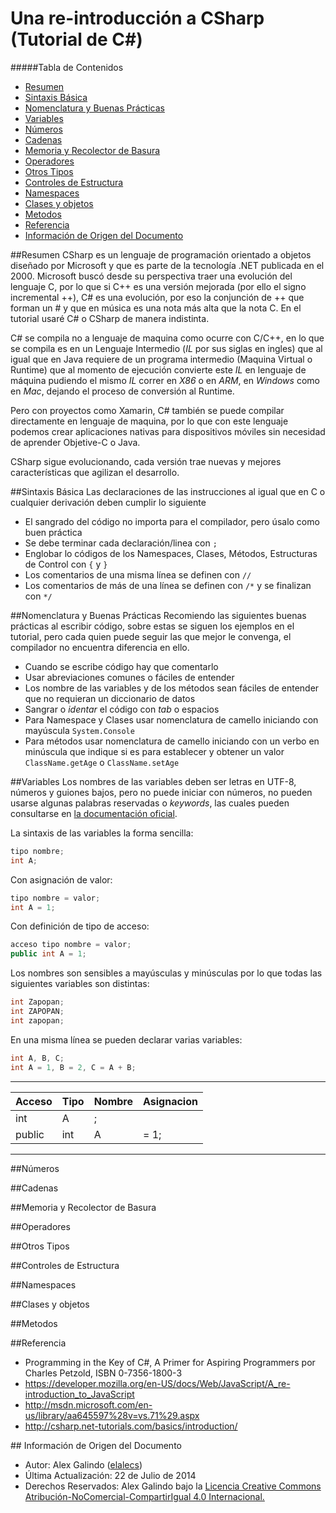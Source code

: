 # Una re-introducción a CSharp (Tutorial de C#)

#####Tabla de Contenidos

* [Resumen](#toc-resumen)
* [Sintaxis Básica](#toc-sintaxis)
* [Nomenclatura y Buenas Prácticas](#toc-nomenclatura)
* [Variables](#toc-variables)
* [Números](#toc-numeros)
* [Cadenas](#toc-cadenas)
* [Memoria y Recolector de Basura](#toc-memoria)
* [Operadores](#toc-operadores)
* [Otros Tipos](#toc-tipos)
* [Controles de Estructura](#toc-controles)
* [Namespaces](#toc-namespaces)
* [Clases y objetos](#toc-clases)
* [Metodos](#toc-metodos)
* [Referencia](#toc-referencia)
* [Información de Origen del Documento](#toc-info)

<a name="toc-resumen"></a>
##Resumen
CSharp es un lenguaje de programación orientado a objetos diseñado por Microsoft y que es parte de la tecnología .NET publicada en el 2000. Microsoft buscó desde su perspectiva traer una evolución del lenguaje C, por lo que si C++ es una versión mejorada (por ello el signo incremental ++), C# es una evolución, por eso la conjunción de ++ que forman un # y que en música es una nota más alta que la nota C. En el tutorial usaré C# o CSharp de manera indistinta.

C# se compila no a lenguaje de maquina como ocurre con C/C++, en lo que se compila es en un Lenguaje Intermedio (*IL* por sus siglas en ingles) que al igual que en Java requiere de un programa intermedio (Maquina Virtual o Runtime) que al momento de ejecución convierte este *IL* en lenguaje de máquina pudiendo el mismo *IL* correr en *X86* o en *ARM*, en *Windows* como en *Mac*, dejando el proceso de conversión al Runtime.

Pero con proyectos como Xamarin, C# también se puede compilar directamente en lenguaje de maquina, por lo que con este lenguaje podemos crear aplicaciones nativas para dispositivos móviles sin necesidad de aprender Objetive-C o Java.

CSharp sigue evolucionando, cada versión trae nuevas y mejores características que agilizan el desarrollo.

<a name="toc-sintaxis"></a>
##Sintaxis Básica
Las declaraciones de las instrucciones al igual que en C o cualquier derivación deben cumplir lo siguiente

* El sangrado del código no importa para el compilador, pero úsalo como buen práctica
* Se debe terminar cada declaración/linea con `;`
* Englobar lo códigos de los Namespaces, Clases, Métodos, Estructuras de Control con `{` y `}`
* Los comentarios de una misma línea se definen con `//`
* Los comentarios de más de una línea se definen con `/*` y se finalizan con `*/`

<a name="toc-nomenclatura"></a>
##Nomenclatura y Buenas Prácticas
Recomiendo las siguientes buenas prácticas al escribir código, sobre estas se siguen los ejemplos en el tutorial, pero cada quien puede seguir las que mejor le convenga, el compilador no encuentra diferencia en ello.

* Cuando se escribe código hay que comentarlo
* Usar abreviaciones comunes o fáciles de entender
* Los nombre de las variables y de los métodos sean fáciles de entender que no requieran un diccionario de datos
* Sangrar o *identar* el código con *tab* o espacios
* Para Namespace y Clases usar nomenclatura de camello iniciando con mayúscula `System.Console`
* Para métodos usar nomenclatura de camello iniciando con un verbo en minúscula que indique si es para establecer y obtener un valor `ClassName.getAge` o `ClassName.setAge`

<a name="toc-variables"></a>
##Variables
Los nombres de las variables deben ser letras en UTF-8, números y guiones bajos, pero no puede iniciar con números, no pueden usarse algunas palabras reservadas o *keywords*, las cuales pueden consultarse en [la documentación oficial](http://msdn.microsoft.com/en-us/library/x53a06bb.aspx).

La sintaxis de las variables la forma sencilla:

```c#
tipo nombre;
int A;
```

Con asignación de valor:

```c#
tipo nombre = valor;
int A = 1;
```
    
Con definición de tipo de acceso:

```c#
acceso tipo nombre = valor;
public int A = 1;
```
    
Los nombres son sensibles a mayúsculas y minúsculas por lo que todas las siguientes variables son distintas:

```c#
int Zapopan;
int ZAPOPAN;
int zapopan;
```
    
En una misma línea se pueden declarar varias variables:

```c#
int A, B, C;
int A = 1, B = 2, C = A + B;
```

***

Acceso | Tipo | Nombre | Asignacion
--- | --- | --- | ---
 | int | A | ; |
public | int | A | = 1;

***

<a name="toc-numeros"></a>
##Números

<a name="toc-cadenas"></a>
##Cadenas

<a name="toc-memoria"></a>
##Memoria y Recolector de Basura

<a name="toc-operadores"></a>
##Operadores

<a name="toc-otros-tipos"></a>
##Otros Tipos

<a name="toc-controles"></a>
##Controles de Estructura

<a name="toc-namespaces"></a>
##Namespaces

<a name="toc-clases"></a>
##Clases y objetos

<a name="toc-metodos"></a>
##Metodos

<a name="toc-referencia"></a>
##Referencia
* Programming in the Key of C#, A Primer  for Aspiring Programmers por Charles Petzold, ISBN 0-7356-1800-3
* <https://developer.mozilla.org/en-US/docs/Web/JavaScript/A_re-introduction_to_JavaScript>
* <http://msdn.microsoft.com/en-us/library/aa645597%28v=vs.71%29.aspx>
* <http://csharp.net-tutorials.com/basics/introduction/>

<a name="toc-info"></a>
## Información de Origen del Documento
* Autor: Alex Galindo ([elalecs](https://twitter.com/elalecs))
* Última Actualización: 22 de Julio de 2014
* Derechos Reservados: Alex Galindo bajo la [Licencia Creative Commons Atribución-NoComercial-CompartirIgual 4.0 Internacional.](http://creativecommons.org/licenses/by-nc-sa/4.0/)
